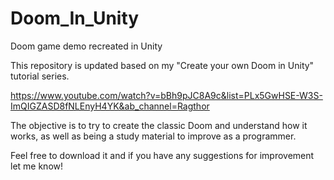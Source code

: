 # Doom_In_Unity
Doom game demo recreated in Unity

This repository is updated based on my "Create your own Doom in Unity" tutorial series.

https://www.youtube.com/watch?v=bBh9pJC8A9c&list=PLx5GwHSE-W3S-ImQIGZASD8fNLEnyH4YK&ab_channel=Ragthor

The objective is to try to create the classic Doom and understand how it works, as well as being a study material to improve as a programmer.

Feel free to download it and if you have any suggestions for improvement let me know!
